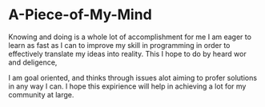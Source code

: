 # A-Piece-of-My-Mind
Knowing and doing is a whole lot of accomplishment for me
I am eager to learn as fast as I can to improve my skill in programming in order to effectively translate my ideas into reality.
This I hope to do by heard wor and deligence,

I am goal oriented, and thinks through issues alot aiming to profer solutions in any way I can.
I hope this expirience will help in achieving a lot for my community at large.
